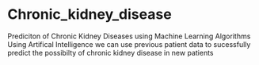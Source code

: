 # Chronic_kidney_disease
Prediciton of Chronic Kidney Diseases using Machine Learning Algorithms
Using Artifical Intelligence we can use previous patient data to sucessfully predict the possibilty of chronic kidney disease in new patients
